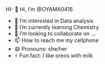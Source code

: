 HI- 👋 Hi, I’m @OYAMA0416
- 👀 I’m interested in Data analysis
- 🌱 I’m currently learning Chemistry
- 💞️ I’m looking to collaborate on ...
- 📫 How to reach me my cellphone
- 😄 Pronouns: she/her
- ⚡ Fun fact: I like oreos with milk

<!---
OYAMA0416/OYAMA0416 is a ✨ special ✨ repository because its `README.md` (this file) appears on your GitHub profile.
You can click the Preview link to take a look at your changes.
--->
